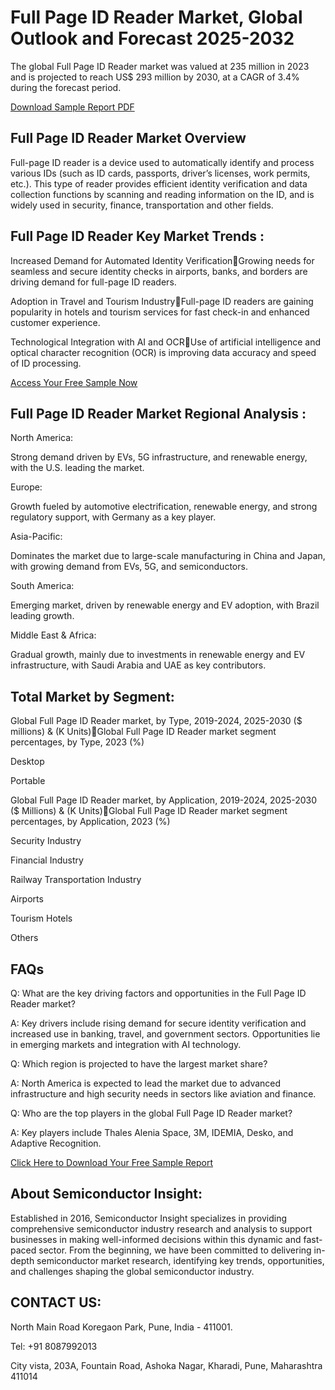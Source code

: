 <h1>Full Page ID Reader Market, Global Outlook and Forecast 2025-2032</h1>

The global Full Page ID Reader market was valued at 235 million in 2023 and is projected to reach US$ 293 million by 2030, at a CAGR of 3.4% during the forecast period.

[Download Sample Report PDF 
](https://semiconductorinsight.com/download-sample-report/?product_id=92776)

<h2>Full Page ID Reader Market Overview</h2>

Full-page ID reader is a device used to automatically identify and process various IDs (such as ID cards, passports, driver’s licenses, work permits, etc.). This type of reader provides efficient identity verification and data collection functions by scanning and reading information on the ID, and is widely used in security, finance, transportation and other fields.

<h2>Full Page ID Reader Key Market Trends  :</h2>

Increased Demand for Automated Identity VerificationGrowing needs for seamless and secure identity checks in airports, banks, and borders are driving demand for full-page ID readers.

Adoption in Travel and Tourism IndustryFull-page ID readers are gaining popularity in hotels and tourism services for fast check-in and enhanced customer experience.

Technological Integration with AI and OCRUse of artificial intelligence and optical character recognition (OCR) is improving data accuracy and speed of ID processing.

[Access Your Free Sample Now](https://semiconductorinsight.com/report/full-page-id-reader-market/)

<h2>Full Page ID Reader Market Regional Analysis :</h2>

North America:

Strong demand driven by EVs, 5G infrastructure, and renewable energy, with the U.S. leading the market.

Europe:

Growth fueled by automotive electrification, renewable energy, and strong regulatory support, with Germany as a key player.

Asia-Pacific:

Dominates the market due to large-scale manufacturing in China and Japan, with growing demand from EVs, 5G, and semiconductors.

South America:

Emerging market, driven by renewable energy and EV adoption, with Brazil leading growth.

Middle East & Africa:

Gradual growth, mainly due to investments in renewable energy and EV infrastructure, with Saudi Arabia and UAE as key contributors.

<h2>Total Market by Segment:</h2>

Global Full Page ID Reader market, by Type, 2019-2024, 2025-2030 ($ millions) & (K Units)Global Full Page ID Reader market segment percentages, by Type, 2023 (%)

Desktop

Portable

Global Full Page ID Reader market, by Application, 2019-2024, 2025-2030 ($ Millions) & (K Units)Global Full Page ID Reader market segment percentages, by Application, 2023 (%)

Security Industry

Financial Industry

Railway Transportation Industry

Airports

Tourism Hotels

Others

<h2>FAQs</h2>

Q: What are the key driving factors and opportunities in the Full Page ID Reader market?

A: Key drivers include rising demand for secure identity verification and increased use in banking, travel, and government sectors. Opportunities lie in emerging markets and integration with AI technology.

Q: Which region is projected to have the largest market share?

A: North America is expected to lead the market due to advanced infrastructure and high security needs in sectors like aviation and finance.

Q: Who are the top players in the global Full Page ID Reader market?

A: Key players include Thales Alenia Space, 3M, IDEMIA, Desko, and Adaptive Recognition.

[Click Here to Download Your Free Sample Report ](https://semiconductorinsight.com/download-sample-report/?product_id=92776)

<h2>About Semiconductor Insight:</h2>

Established in 2016, Semiconductor Insight specializes in providing comprehensive semiconductor industry research and analysis to support businesses in making well-informed decisions within this dynamic and fast-paced sector. From the beginning, we have been committed to delivering in-depth semiconductor market research, identifying key trends, opportunities, and challenges shaping the global semiconductor industry.

<h2>CONTACT US:</h2>

North Main Road Koregaon Park, Pune, India - 411001.

Tel: +91 8087992013

City vista, 203A, Fountain Road, Ashoka Nagar, Kharadi, Pune, Maharashtra 411014


